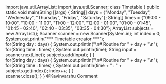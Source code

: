 import java.util.ArrayList;
import java.util.Scanner;
class Timetable {
	public static void main(String []args) {
		String[] days = {"Monday", "Tuesday", "Wednesday", "Thursday", "Friday", "Saturday"};
		String[] times = {"09:00 - 10:00", "10:00 - 11:00", "11:00 - 12:00", "12:00 - 01:00", "01:00 - 01:45", "01:45 - 02:40", "02:40 - 03:35", "03:35 - 04:30"};
		ArrayList<String> subjects = new ArrayList<String>();
		Scanner scanner = new Scanner(System.in);
		int index = 0;
		System.out.println("*** Timetable creator ***");	
		for(String day : days) {
			System.out.println("\n# Routine for " + day + "\n");
			for(String time : times) {
				System.out.println(time);
				String input = scanner.nextLine();
				subjects.add(input);
			}
		}	
		for(String day : days) {
			System.out.println("\n# Routine for " + day + "\n");
			for(String time : times) {
				System.out.println(time + " : " + subjects.get(index));
				index++;
			}
		}	
		scanner.close();
	}
}
@Kavinvarshu
Comment
